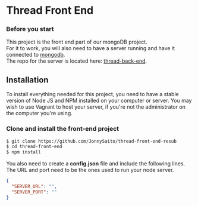 # Thread Front End

### Before you start

This project is the front end part of our mongoDB project.  
For it to work, you will also need to have a server running and have it connected to [mongodb](https://www.mongodb.com/).  
The repo for the server is located here: [thread-back-end](https://github.com/JonnySaito/thread-back-end-resub).  

## Installation
To install everything needed for this project, you need to have a stable version of Node JS and NPM installed on your computer or server. You may wish to use Vagrant to host your server, if you're not the administrator on the computer you're using.

### Clone and install the front-end project
```sh
$ git clone https://github.com/JonnySaito/thread-front-end-resub
$ cd thread-front-end
$ npm install
```
You also need to create a **config.json** file and include the following lines.  
The URL and port need to be the ones used to run your node server.

```json
{
  "SERVER_URL": "",
  "SERVER_PORT": ""
}
```
